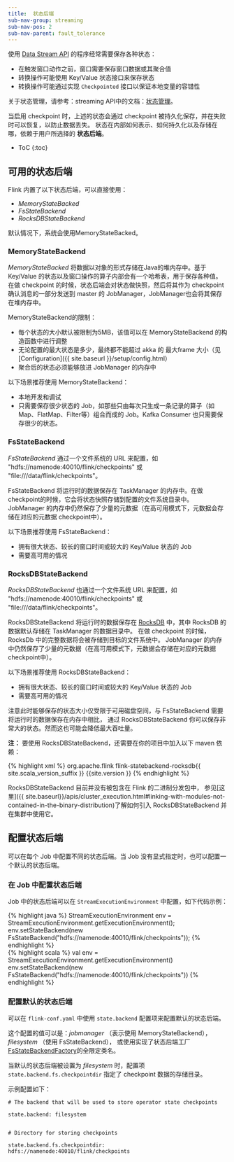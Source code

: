 ```yaml
---
title:  状态后端
sub-nav-group: streaming
sub-nav-pos: 2
sub-nav-parent: fault_tolerance
---
```

<!--
Licensed to the Apache Software Foundation (ASF) under one
or more contributor license agreements.  See the NOTICE file
distributed with this work for additional information
regarding copyright ownership.  The ASF licenses this file
to you under the Apache License, Version 2.0 (the
"License"); you may not use this file except in compliance
with the License.  You may obtain a copy of the License at

  http://www.apache.org/licenses/LICENSE-2.0

Unless required by applicable law or agreed to in writing,
software distributed under the License is distributed on an
"AS IS" BASIS, WITHOUT WARRANTIES OR CONDITIONS OF ANY
KIND, either express or implied.  See the License for the
specific language governing permissions and limitations
under the License.
-->

使用 [Data Stream API](index.html) 的程序经常需要保存各种状态：
* 在触发窗口动作之前，窗口需要保存窗口数据或其聚合值
* 转换操作可能使用 Key/Value 状态接口来保存状态
* 转换操作可能通过实现 `Checkpointed` 接口以保证本地变量的容错性

关于状态管理，请参考：streaming API中的文档：[状态管理](state.html)。

当启用 checkpoint 时，上述的状态会通过 checkpoint 被持久化保存，并在失败时可以恢复，以防止数据丢失。
状态在内部如何表示、如何持久化以及存储在哪，依赖于用户所选择的 **状态后端**。

* ToC
{:toc}

## 可用的状态后端

Flink 内置了以下状态后端，可以直接使用：

 - *MemoryStateBacked*
 - *FsStateBackend*
 - *RocksDBStateBackend*

默认情况下，系统会使用MemoryStateBacked。


### MemoryStateBackend

*MemoryStateBacked* 将数据以对象的形式存储在Java的堆内存中。基于 Key/Value 的状态以及窗口操作的算子内部会有一个哈希表，用于保存各种值。
在做 checkpoint 的时候，状态后端会对状态做快照，然后将其作为 checkpoint 确认消息的一部分发送到 master 的 JobManager，JobManager也会将其保存在堆内存中。
 
MemoryStateBackend的限制：

  * 每个状态的大小默认被限制为5MB，该值可以在 MemoryStateBackend 的构造函数中进行调整
  * 无论配置的最大状态是多少，最终都不能超过 akka 的 最大frame 大小（见[Configuration]({{ site.baseurl }}/setup/config.html）
  * 聚合后的状态必须能够放进 JobManager 的内存中

以下场景推荐使用 MemoryStateBackend：

  * 本地开发和调试
  * 只需要保存很少状态的 Job，如那些只由每次只生成一条记录的算子（如Map、FlatMap、Filter等）组合而成的 Job。Kafka Consumer 也只需要保存很少的状态。


### FsStateBackend

*FsStateBackend* 通过一个文件系统的 URL 来配置，如 "hdfs://namenode:40010/flink/checkpoints" 或 "file:///data/flink/checkpoints"。

FsStateBackend 将运行时的数据保存在 TaskManager 的内存中。在做 checkpoint的时候，它会将状态快照存储到配置的文件系统目录中。
JobManager 的内存中仍然保存了少量的元数据（在高可用模式下，元数据会存储在对应的元数据 checkpoint中）。

以下场景推荐使用 FsStateBackend：
  * 拥有很大状态、较长的窗口时间或较大的 Key/Value 状态的 Job
  * 需要高可用的情况

### RocksDBStateBackend

*RocksDBStateBackend* 也通过一个文件系统 URL 来配置，如 "hdfs://namenode:40010/flink/checkpoints" 或 "file:///data/flink/checkpoints"。

RocksDBStateBackend 将运行时的数据保存在 [RocksDB](http://rocksdb.org) 中，其中 RocksDB 的数据默认存储在 TaskManager 的数据目录中。
在做 checkpoint 的时候，RocksDb 中的完整数据将会被存储到目标的文件系统中。
JobManager 的内存中仍然保存了少量的元数据（在高可用模式下，元数据会存储在对应的元数据 checkpoint中）。

以下场景推荐使用 RocksDBStateBackend：
  * 拥有很大状态、较长的窗口时间或较大的 Key/Value 状态的 Job
  * 需要高可用的情况

注意此时能够保存的状态大小仅受限于可用磁盘空间，与 FsStateBackend 需要将运行时的数据保存在内存中相比，
通过 RocksDBStateBackend 你可以保存非常大的状态。然而这也可能会降低最大吞吐量。

**注：** 要使用 RocksDBStateBackend，还需要在你的项目中加入以下 maven 依赖：

{% highlight xml %}
<dependency>
  <groupId>org.apache.flink</groupId>
  <artifactId>flink-statebackend-rocksdb{{ site.scala_version_suffix }}</artifactId>
  <version>{{site.version }}</version>
</dependency>
{% endhighlight %}

RocksDBStateBackend 目前并没有被包含在 Flink 的二进制分发包中，
参见[这里]({{ site.baseurl}}/apis/cluster_execution.html#linking-with-modules-not-contained-in-the-binary-distribution)了解如何引入 RocksDBStateBackend 并在集群中使用它。

## 配置状态后端

可以在每个 Job 中配置不同的状态后端。当 Job 没有显式指定时，也可以配置一个默认的状态后端。

### 在 Job 中配置状态后端

Job 中的状态后端可以在 `StreamExecutionEnvironment` 中配置，如下代码示例：

<div class="codetabs" markdown="1">
<div data-lang="java" markdown="1">
{% highlight java %}
StreamExecutionEnvironment env = StreamExecutionEnvironment.getExecutionEnvironment();
env.setStateBackend(new FsStateBackend("hdfs://namenode:40010/flink/checkpoints"));
{% endhighlight %}
</div>
<div data-lang="scala" markdown="1">
{% highlight scala %}
val env = StreamExecutionEnvironment.getExecutionEnvironment()
env.setStateBackend(new FsStateBackend("hdfs://namenode:40010/flink/checkpoints"))
{% endhighlight %}
</div>
</div>


### 配置默认的状态后端

可以在 `flink-conf.yaml` 中使用 `state.backend` 配置项来配置默认的状态后端。

这个配置的值可以是：*jobmanager* （表示使用 MemoryStateBackend）， *filesystem* （使用 FsStateBackend），
或使用实现了状态后端工厂[FsStateBackendFactory](https://github.com/apache/flink/blob/master/flink-runtime/src/main/java/org/apache/flink/runtime/state/filesystem/FsStateBackendFactory.java)的全限定类名。

当默认的状态后端被设置为 *filesystem* 时，配置项 `state.backend.fs.checkpointdir` 指定了 checkpoint 数据的存储目录。

示例配置如下：

~~~
# The backend that will be used to store operator state checkpoints

state.backend: filesystem


# Directory for storing checkpoints

state.backend.fs.checkpointdir: hdfs://namenode:40010/flink/checkpoints
~~~
